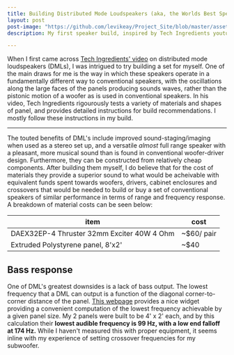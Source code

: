 ```yaml
---
title: Building Distributed Mode Loudspeakers (aka, the Worlds Best Speakers)
layout: post
post-image: "https://github.com/levikeay/Project_Site/blob/master/assets/images/DML_build/wall_position.JPG?raw=true"
description: My first speaker build, inspired by Tech Ingredients youtube channel. They are an interesting different approach to speaker design from conventional woofer based designs, and I recommend this project as a cheap entrypoint to DIY audio.

---
```


When I first came across [Tech Ingredients' video](https://www.youtube.com/watch?v=CKIye4RZ-5k&ab_channel=TechIngredients) on distributed mode loudspeakers (DMLs), I was intrigued to try building a set for myself. One of the main draws for me is the way in which these speakers operate in a fundamentally different way to conventional speakers, with the oscillations along the large faces of the panels producing sounds waves, rather than the pistonic motion of a woofer as is used in conventional speakers. In his video, Tech Ingredients rigourously tests a variety of materials and shapes of panel, and provides detailed instructions for build recommendations. I mostly follow these instructions in my build.

---
The touted benefits of DML's include improved sound-staging/imaging when used as a stereo set up, and a versatile _almost_ full range speaker with a pleasant, more musical sound than is found in conventional woofer-driver design. Furthermore, they can be constructed from relatively cheap components. After building them myself, I do believe that for the cost of materials they provide a superior sound to what would be acheivable with equivalent funds spent towards woofers, drivers, cabinet enclosures and crossovers that would be needed to build or buy a set of conventional speakers of similar performance in terms of range and frequency response. A breakdown of material costs can be seen below:

| item | cost |
|---|---|
|DAEX32EP-4 Thruster 32mm Exciter 40W 4 Ohm | ~$60/ pair |
|Extruded Polystyrene panel, 8'x2' | ~$40 |



## Bass response

One of DML's greatest downsides is a lack of bass output. The lowest frequency that a DML can output is a function of the diagonal corner-to-corner distance of the panel. [This webpage](https://dmlspeakers.com/articles/Does%20Size%20Really%20Matter) provides a nice widget providing a convenient computation of the lowest frequency achievable by a given panel size. My 2 panels were built to be 4' x  2' each, and by this calculation their **lowest audible frequency is 99 Hz, with a low end falloff at 174 Hz.** While I haven't measured this with proper equipment, it seems inline with my experience of setting crossover frequencies for my subwoofer.


